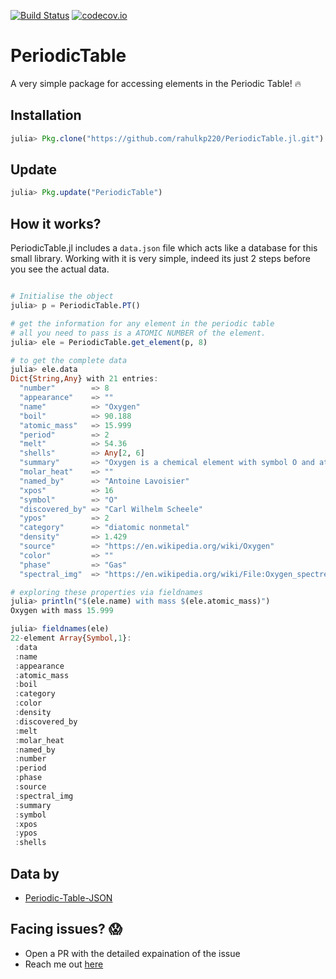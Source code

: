 [![Build Status](https://travis-ci.org/rahulkp220/PeriodicTable.jl.svg?branch=master)](https://travis-ci.org/rahulkp220/PeriodicTable.jl)
[![codecov.io](http://codecov.io/github/rahulkp220/PeriodicTable.jl/coverage.svg?branch=master)](http://codecov.io/github/rahulkp220/PeriodicTable.jl?branch=master)

# PeriodicTable
A very simple package for accessing elements in the Periodic Table! :fire:

## Installation
```julia
julia> Pkg.clone("https://github.com/rahulkp220/PeriodicTable.jl.git")
```

## Update
```julia
julia> Pkg.update("PeriodicTable")
```

## How it works?
PeriodicTable.jl includes a `data.json` file which acts like a database for this small library.
Working with it is very simple, indeed its just 2 steps before you see the actual data.

```julia

# Initialise the object
julia> p = PeriodicTable.PT()

# get the information for any element in the periodic table
# all you need to pass is a ATOMIC NUMBER of the element.
julia> ele = PeriodicTable.get_element(p, 8)

# to get the complete data
julia> ele.data
Dict{String,Any} with 21 entries:
  "number"        => 8
  "appearance"    => ""
  "name"          => "Oxygen"
  "boil"          => 90.188
  "atomic_mass"   => 15.999
  "period"        => 2
  "melt"          => 54.36
  "shells"        => Any[2, 6]
  "summary"       => "Oxygen is a chemical element with symbol O and atomic number 8. It is a member of the chalcogen group on the periodic …
  "molar_heat"    => ""
  "named_by"      => "Antoine Lavoisier"
  "xpos"          => 16
  "symbol"        => "O"
  "discovered_by" => "Carl Wilhelm Scheele"
  "ypos"          => 2
  "category"      => "diatomic nonmetal"
  "density"       => 1.429
  "source"        => "https://en.wikipedia.org/wiki/Oxygen"
  "color"         => ""
  "phase"         => "Gas"
  "spectral_img"  => "https://en.wikipedia.org/wiki/File:Oxygen_spectre.jpg"

# exploring these properties via fieldnames
julia> println("$(ele.name) with mass $(ele.atomic_mass)")
Oxygen with mass 15.999

julia> fieldnames(ele)
22-element Array{Symbol,1}:
 :data         
 :name         
 :appearance   
 :atomic_mass  
 :boil         
 :category     
 :color        
 :density      
 :discovered_by
 :melt         
 :molar_heat   
 :named_by     
 :number       
 :period       
 :phase        
 :source       
 :spectral_img 
 :summary      
 :symbol       
 :xpos         
 :ypos         
 :shells 

```

## Data by
* [Periodic-Table-JSON](https://github.com/Bowserinator/Periodic-Table-JSON)

## Facing issues? :scream:
* Open a PR with the detailed expaination of the issue
* Reach me out [here](https://www.rahullakhanpal.in)
